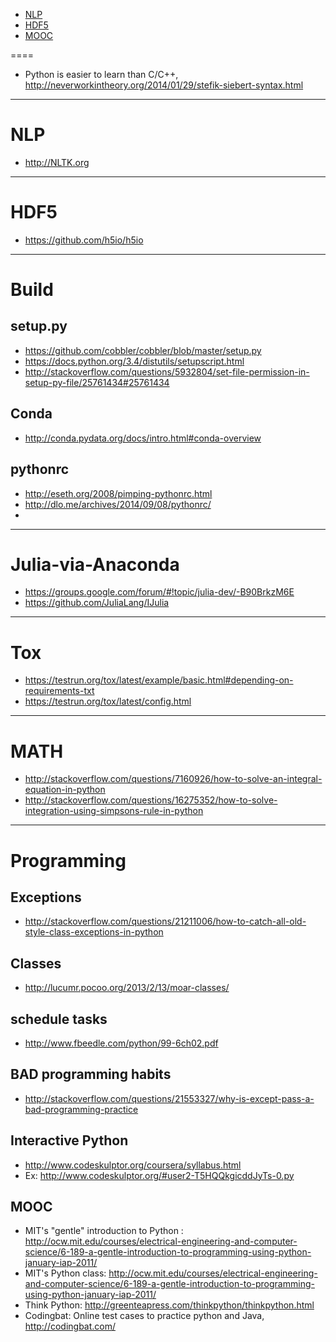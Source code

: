 + [NLP](#nlp)
+ [HDF5](#hdf5)
+ [MOOC](#mooc)

====

+ Python is easier to learn than C/C++, http://neverworkintheory.org/2014/01/29/stefik-siebert-syntax.html

----

# NLP
+ http://NLTK.org

----

# HDF5
+ https://github.com/h5io/h5io

----

# Build

## setup.py
+ https://github.com/cobbler/cobbler/blob/master/setup.py
+ https://docs.python.org/3.4/distutils/setupscript.html
+ http://stackoverflow.com/questions/5932804/set-file-permission-in-setup-py-file/25761434#25761434

## Conda
+ http://conda.pydata.org/docs/intro.html#conda-overview

## pythonrc
+ http://eseth.org/2008/pimping-pythonrc.html
+ http://dlo.me/archives/2014/09/08/pythonrc/
+ 

----

# Julia-via-Anaconda
+ https://groups.google.com/forum/#!topic/julia-dev/-B90BrkzM6E
+ https://github.com/JuliaLang/IJulia

----

# Tox
+ https://testrun.org/tox/latest/example/basic.html#depending-on-requirements-txt
+ https://testrun.org/tox/latest/config.html

----


# MATH
+ http://stackoverflow.com/questions/7160926/how-to-solve-an-integral-equation-in-python
+ http://stackoverflow.com/questions/16275352/how-to-solve-integration-using-simpsons-rule-in-python

----

# Programming

## Exceptions
+ http://stackoverflow.com/questions/21211006/how-to-catch-all-old-style-class-exceptions-in-python

## Classes
+ http://lucumr.pocoo.org/2013/2/13/moar-classes/

## schedule tasks
+ http://www.fbeedle.com/python/99-6ch02.pdf

## BAD programming habits
+ http://stackoverflow.com/questions/21553327/why-is-except-pass-a-bad-programming-practice

## Interactive Python
+ http://www.codeskulptor.org/coursera/syllabus.html
+ Ex:  http://www.codeskulptor.org/#user2-T5HQQkgicddJyTs-0.py

## MOOC
+ MIT's "gentle" introduction to Python : http://ocw.mit.edu/courses/electrical-engineering-and-computer-science/6-189-a-gentle-introduction-to-programming-using-python-january-iap-2011/
+ MIT's Python class: http://ocw.mit.edu/courses/electrical-engineering-and-computer-science/6-189-a-gentle-introduction-to-programming-using-python-january-iap-2011/
+ Think Python: http://greenteapress.com/thinkpython/thinkpython.html
+ Codingbat: Online test cases to practice python and Java, http://codingbat.com/

